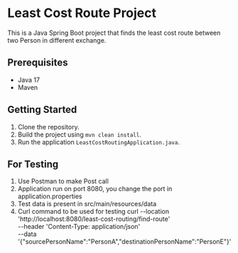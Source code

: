 # Least Cost Route Project

This is a Java Spring Boot project that finds the least cost route between two Person in different exchange.

## Prerequisites

- Java 17
- Maven

## Getting Started

1. Clone the repository.
2. Build the project using `mvn clean install`.
3. Run the application  `LeastCostRoutingApplication.java`.

## For Testing
1. Use Postman to make Post call
2. Application run on port 8080, you change the port in application.properties
3. Test data is present in src/main/resources/data
4. Curl command to be used for testing
   curl --location 'http://localhost:8080/least-cost-routing/find-route' \
   --header 'Content-Type: application/json' \
   --data '{"sourcePersonName":"PersonA","destinationPersonName":"PersonE"}'



